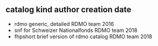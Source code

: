 catalog	kind	author	creation date
-----------------------------------

* rdmo	generic, detailed	RDMO team	2016
* snf	for Schweizer Nationalfonds	RDMO team	2018	
* fhpshort	brief version of rdmo catalog	RDMO team	2018

